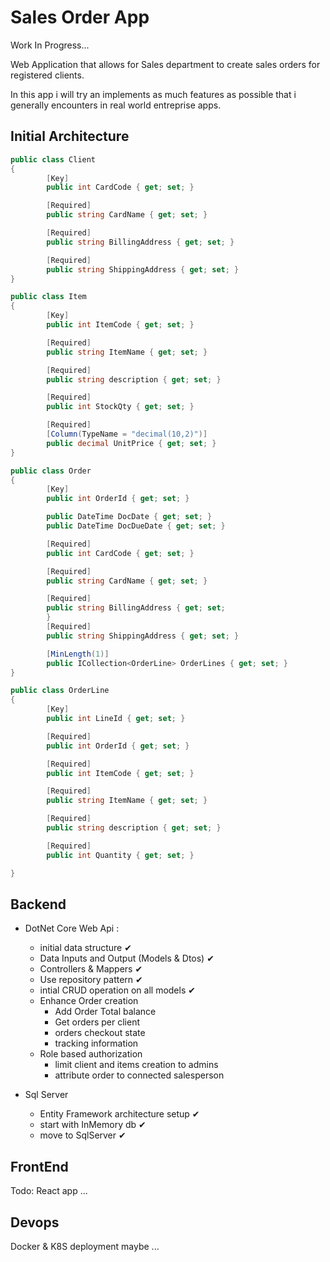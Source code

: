 # Sales Order App

Work In Progress...

Web Application that allows for Sales department to create sales orders for registered clients.

In this app i will try an implements as much features as possible that i generally encounters in real world entreprise apps.

## Initial Architecture

```c#
public class Client
{
		[Key]
		public int CardCode { get; set; }

		[Required]
		public string CardName { get; set; }

		[Required]
		public string BillingAddress { get; set; }

		[Required]
		public string ShippingAddress { get; set; }
}
```

```c#
public class Item
{
		[Key]
		public int ItemCode { get; set; }

		[Required]
		public string ItemName { get; set; }

		[Required]
		public string description { get; set; }

		[Required]
		public int StockQty { get; set; }

		[Required]
		[Column(TypeName = "decimal(10,2)")]
		public decimal UnitPrice { get; set; }
}
```

```c#
public class Order
{
		[Key]
		public int OrderId { get; set; }

		public DateTime DocDate { get; set; }
		public DateTime DocDueDate { get; set; }

		[Required]
		public int CardCode { get; set; }

		[Required]
		public string CardName { get; set; }

		[Required]
		public string BillingAddress { get; set;
		}
		[Required]
		public string ShippingAddress { get; set; }

		[MinLength(1)]
		public ICollection<OrderLine> OrderLines { get; set; }
}
```

```c#
public class OrderLine
{
		[Key]
		public int LineId { get; set; }

		[Required]
		public int OrderId { get; set; }

		[Required]
		public int ItemCode { get; set; }

		[Required]
		public string ItemName { get; set; }

		[Required]
		public string description { get; set; }

		[Required]
		public int Quantity { get; set; }

}
```

## Backend

- DotNet Core Web Api :

  - initial data structure ✔
  - Data Inputs and Output (Models & Dtos) ✔
  - Controllers & Mappers ✔
  - Use repository pattern ✔
  - intial CRUD operation on all models ✔
  - Enhance Order creation
    - Add Order Total balance
    - Get orders per client
    - orders checkout state
    - tracking information
  - Role based authorization
    - limit client and items creation to admins
    - attribute order to connected salesperson

- Sql Server
  - Entity Framework architecture setup ✔
  - start with InMemory db ✔
  - move to SqlServer ✔

## FrontEnd

Todo: React app ...

## Devops

Docker & K8S deployment maybe ...

